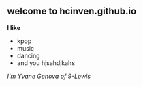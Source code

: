 ## **welcome to hcinven.github.io**
**I like**
- kpop
- music
- dancing
- and you hjsahdjkahs

*I'm Yvane Genova of 9-Lewis*
